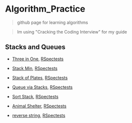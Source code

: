# Algorithm_Practice
> github page for learning algorithms

>  Im using "Cracking the Coding Interview" for my guide


## Stacks and Queues
- [Three in One](https://github.com/jasonsutter87/Algorithm_Practice/blob/master/stacks_and_queues/three_in_one.rb), [RSpectests](https://github.com/jasonsutter87/Algorithm_Practice/blob/master/stacks_and_queues/stacks_and_queue_spec/three_in_one_spec.rb)

- [Stack Min](https://github.com/jasonsutter87/Algorithm_Practice/blob/master/stacks_and_queues/stack_min.rb), [RSpectests](https://github.com/jasonsutter87/Algorithm_Practice/blob/master/stacks_and_queues/stacks_and_queue_spec/stack_min_spec.rb)

- [Stack of Plates](https://github.com/jasonsutter87/Algorithm_Practice/blob/master/stacks_and_queues/stack_of_plates.rb), [RSpectests](https://github.com/jasonsutter87/Algorithm_Practice/blob/master/stacks_and_queues/stacks_and_queue_spec/stack_of_plates_spec.rb)

- [Queue via Stacks](https://github.com/jasonsutter87/Algorithm_Practice/blob/master/stacks_and_queues/queue_via_stacks.rb), [RSpectests](#)

- [Sort Stack](https://github.com/jasonsutter87/Algorithm_Practice/blob/master/stacks_and_queues/sort_stack.rb), [RSpectests](https://github.com/jasonsutter87/Algorithm_Practice/blob/master/stacks_and_queues/stacks_and_queue_spec/sort_stack_rspec.rb)

- [Animal Shelter](#), [RSpectests](#)

-  [reverse string](https://github.com/jasonsutter87/Algorithm_Practice/blob/master/stacks_and_queues/reverse_string.rb), [RSpectests](https://github.com/jasonsutter87/Algorithm_Practice/blob/master/stacks_and_queues/stacks_and_queue_spec/reverse_string_spec.rb)
